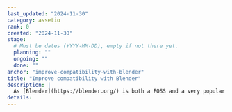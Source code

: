 ```yaml
---
last_updated: "2024-11-30"
category: assetio
rank: 0
created: "2024-11-30"
stage:
  # Must be dates (YYYY-MM-DD), empty if not there yet.
  planning: ""
  ongoing: ""
  done: ""
anchor: "improve-compatibility-with-blender"
title: "Improve compatibility with Blender"
description: |
  As [Blender](https://blender.org/) is both a FOSS and a very popular 3D editor choice by the majority of our users, it makes sense to improve compatibility with it. You can already import .blend files, but it’s limited to models, textures, lights, and cameras. We intend to add support for Blender materials, modifiers, and constraints.
details:
---
```

